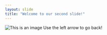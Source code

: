 ```yaml
---
layout: slide
title: "Welcome to our second slide!"
---
```

![This is an image](https://i.kym-cdn.com/photos/images/original/001/577/437/294.jpg) 
Use the left arrow to go back!
